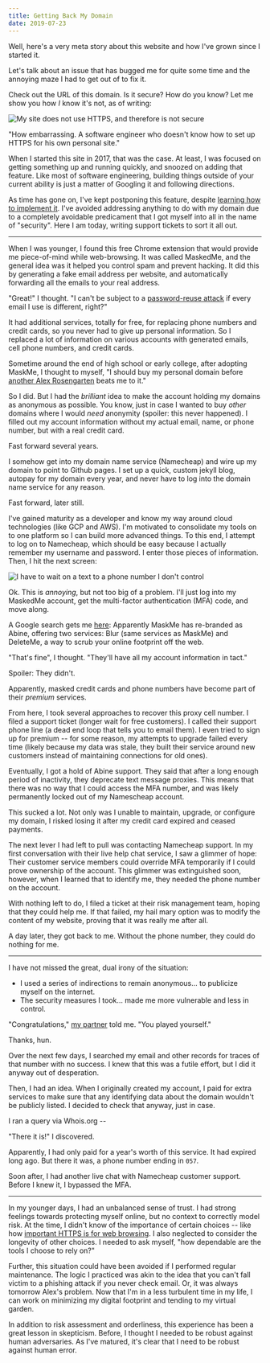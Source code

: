 ```yaml
---
title: Getting Back My Domain
date: 2019-07-23
---
```


Well, here's a very meta story about this website and how I've grown since I started it. 

Let's talk about an issue that has bugged me for quite some time and the annoying maze I had to get out of to 
fix it. 

Check out the URL of this domain. Is it secure? How do you know? Let me show you how *I* know it's not, as of writing: 

![My site does not use HTTPS, and therefore is not secure](https://alxmrs.com/assets/alex-is-not-secure.webp "A URL bar with no HTTPS support")

"How embarrassing. A software engineer who doesn't know how to set up HTTPS for his own personal site."

When I started this site in 2017, that was the case. At least, I was focused on getting something up and running quickly, 
and snoozed on adding that feature. Like most of software engineering, building things outside of your current ability 
is just a matter of Googling it and following directions. 

As time has gone on, I've kept postponing this feature, despite 
[learning how to implement it](https://github.blog/2018-05-01-github-pages-custom-domains-https/).
I've avoided addressing anything to do with my domain due to a completely avoidable predicament that I got 
myself into all in the name of "security". Here I am today, writing support tickets to sort it all out.

* * * 

When I was younger, I found this free Chrome extension that would provide me piece-of-mind while web-browsing. It was 
called MaskedMe, and the general idea was it helped you control spam and prevent hacking. It did this by generating a 
fake email address per website, and automatically forwarding all the emails to your real address. 

"Great!" I thought. "I can't be subject to a [password-reuse attack](https://xkcd.com/792/) if every email I use is 
different, right?"

It had additional services, totally for free, for replacing phone numbers and credit cards, so you never had to give up 
personal information. So I replaced a lot of information on various accounts with generated emails, cell phone numbers, 
and credit cards. 

Sometime around the end of high school or early college, after adopting MaskMe, I thought to myself,
 "I should buy my personal domain before [another Alex Rosengarten](https://www.facebook.com/public/Alex-Rosengarten) 
beats me to it."

So I did. But I had the *brilliant* idea to make the account holding my domains as anonymous as possible. 
You know, just in case I wanted to buy *other* domains where I would *need* anonymity (spoiler: this never happened). 
I filled out my account information without my actual email, name, or phone number, but with a real credit card.


Fast forward several years. 

I somehow get into my domain name service (Namecheap) and wire up my domain to point to Github pages. I set up a quick, 
custom jekyll blog, autopay for my domain every year, and never have to log into the domain name service for any reason. 

Fast forward, later still.

I've gained maturity as a developer and know my way around cloud technologies (like GCP and AWS). I'm motivated to 
consolidate my tools on to one platform so I can build more advanced things. 
To this end, I attempt to log on to Namecheap, which should be easy because I actually remember my username and password. 
I enter those pieces of information. Then, I hit the next screen: 

![I have to wait on a text to a phone number I don't control](https://alxmrs.com/assets/namecheap-mfa-masked.webp
 "A MFA screen showing my MaskedMe phone number")

Ok. This is *annoying*, but not too big of a problem. I'll just log into my MaskedMe account, get the multi-factor 
authentication (MFA) code, and move along.

A Google search gets me [here](https://www.abine.com/): Apparently MaskMe has re-branded as Abine, offering two 
services: Blur (same services as MaskMe) and DeleteMe, a way to scrub your online footprint off the web.

"That's fine", I thought. "They'll have all my account information in tact."

Spoiler: They didn't. 

Apparently, masked credit cards and phone numbers have become part of their *premium* services. 

From here, I took several approaches to recover this proxy cell number. I filed a support ticket (longer wait for free 
customers). I called their support phone line (a dead end loop that tells you to email them). I even tried to sign up 
for premium -- for some reason, my attempts to upgrade failed every time (likely because my data was stale, they built 
their service around new customers instead of maintaining connections for old ones). 

Eventually, I got a hold of Abine support. They said that after a long enough period of inactivity, they deprecate text
message proxies. This means that there was no way that I could access the MFA number, and was likely permanently 
locked out of my Namescheap account. 

This sucked a lot. Not only was I unable to maintain, upgrade, or configure my domain, I risked losing it after my 
credit card expired and ceased payments. 

The next lever I had left to pull was contacting Namecheap support. In my first conversation with their live help chat 
service, I saw a glimmer of hope: Their customer service members could override MFA temporarily if I could prove 
ownership of the account. This glimmer was extinguished soon, however, when I learned that to identify me, they 
needed the phone number on the account.

With nothing left to do, I filed a ticket at their risk management team, hoping that they could help me. If that failed,
 my hail mary option was to modify the content of my website, proving that it was really me after all. 
 
A day later, they got back to me. Without the phone number, they could do nothing for me.

* * * 

I have not missed the great, dual irony of the situation: 

- I used a series of indirections to remain anonymous... to publicize myself on the internet. 
- The security measures I took... made me more vulnerable and less in control.

"Congratulations," [my partner](http://camille.merose.com) told me. "You played yourself."

Thanks, hun.


Over the next few days, I searched my email and other records for traces of that number with no success. I knew that 
this was a futile effort, but I did it anyway out of desperation. 

Then, I had an idea. When I originally created my account, I paid for extra services to make sure that any identifying 
data about the domain wouldn't be publicly listed. I decided to check that anyway, just in case. 

I ran a query via Whois.org --

"There it is!" I discovered.

Apparently, I had only paid for a year's worth of this service. It had expired long ago. But there it was, a phone 
number ending in `057`.

Soon after, I had another live chat with Namecheap customer support. Before I knew it, I bypassed the MFA.

* * * 

In my younger days, I had an unbalanced sense of trust. I had strong feelings towards protecting myself online, but no 
context to correctly model risk. At the time, I didn't know of the importance of certain choices -- like how [important 
HTTPS is for web browsing](https://doesmysiteneedhttps.com/). I also 
neglected to consider the longevity of other choices. I needed to ask myself, "how dependable are the tools I choose to 
rely on?" 

Further, this situation could have been avoided if I performed regular maintenance. The logic I practiced 
was akin to the idea that you can't fall victim to a phishing attack if you never check email. Or, it was always 
tomorrow Alex's problem. Now that I'm in a less turbulent time in my life, I can work on minimizing my digital footprint and tending to my virtual garden.

In addition to risk assessment and orderliness, this experience has been a great lesson in skepticism. Before, I 
thought I needed to be robust against human adversaries. As I've matured, it's clear that I need to be robust against 
human error.

